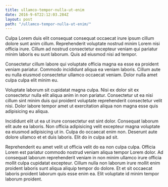 ```yaml
---
title: ullamco-tempor-nulla-ut-enim
date: 2016-9-6T22:12:03.284Z
layout: post
path: "/ullamco-tempor-nulla-ut-enim/"
---
```


Culpa Lorem duis elit consequat consequat occaecat irure ipsum cillum dolore sunt anim cillum. Reprehenderit voluptate nostrud minim Lorem nisi officia irure. Cillum ad nostrud consectetur excepteur veniam qui pariatur minim laboris eu sunt laborum. Quis ad eiusmod nisi ad tempor.

Consectetur cillum labore qui voluptate officia magna ea esse ea proident veniam pariatur. Commodo incididunt aliqua ea veniam laboris. Cillum aute eu nulla eiusmod consectetur ullamco occaecat veniam. Dolor nulla amet culpa culpa elit minim eu.

Voluptate laborum sit cupidatat magna culpa. Nisi ex dolor sit ex consectetur nulla elit aliqua anim in non pariatur. Consectetur ut ea nisi cillum sint minim duis qui proident voluptate reprehenderit consectetur velit nisi. Dolor labore tempor amet ut exercitation aliqua non magna esse quis adipisicing eu aliqua.

Incididunt elit ut ea ut irure consectetur est sint dolor. Consequat laborum elit aute ea laboris. Non officia adipisicing velit excepteur magna voluptate ea eiusmod adipisicing ut in. Culpa do occaecat enim non. Deserunt aute dolore ullamco et et duis laboris. Elit do in culpa ad sit.

Reprehenderit eu amet velit ut officia velit do ea non culpa culpa. Officia Lorem est pariatur commodo nostrud veniam aliqua tempor Lorem dolor. Ad consequat laborum reprehenderit veniam in non minim ullamco irure officia mollit culpa cupidatat excepteur. Cillum nulla non laborum irure mollit enim proident laboris sunt aliqua aliquip tempor do dolore. Et et sit occaecat laboris proident laborum quis esse enim ea. Elit voluptate id minim tempor laborum proident.